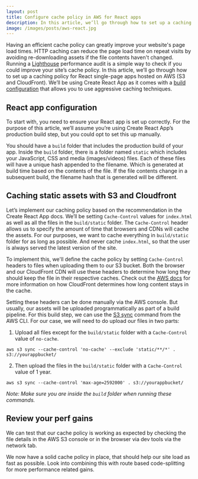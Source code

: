```yaml
---
layout: post
title: Configure cache policy in AWS for React apps
description: In this article, we’ll go through how to set up a caching policy for React single-page apps hosted on AWS (S3 and CloudFront)
image: /images/posts/aws-react.jpg
---
```


Having an efficient cache policy can greatly improve your website's page load times. HTTP caching can reduce the page load time on repeat visits by avoiding re-downloading assets if the file contents haven't changed. Running a [Lighthouse](https://developers.google.com/web/tools/lighthouse/) performance audit is a simple way to check if you could improve your site’s cache policy. In this article, we’ll go through how to set up a caching policy for React single-page apps hosted on AWS (S3 and CloudFront). We’ll be using Create React App as it comes with a [build configuration](https://create-react-app.dev/docs/production-build#static-file-caching) that allows you to use aggressive caching techniques.

## React app configuration

To start with, you need to ensure your React app is set up correctly. For the purpose of this article, we’ll assume you’re using Create React App’s production build step, but you could opt to set this up manually.

You should have a `build` folder that includes the production build of your app. Inside the `build` folder, there is a folder named `static` which includes your JavaScript, CSS and media (images/videos) files. Each of these files will have a unique hash appended to the filename. Which is generated at build time based on the contents of the file. If the file contents change in a subsequent build, the filename hash that is generated will be different.

## Caching static assets with S3 and Cloudfront

Let’s implement our caching policy based on the recommendation in the Create React App docs. We’ll be setting `Cache-Control` values for `index.html` as well as all the files in the `build/static` folder. The `Cache-Control` header allows us to specify the amount of time that browsers and CDNs will cache the assets.  For our purposes, we want to cache everything in `build/static` folder for as long as possible. And never cache `index.html`, so that the user is always served the latest version of the site.

To implement this, we'll define the cache policy by setting `Cache-Control` headers to files when uploading them to our S3 bucket. Both the browser and our CloudFront CDN will use these headers to determine how long they should keep the file in their respective caches. Check out the [AWS docs](https://docs.aws.amazon.com/AmazonCloudFront/latest/DeveloperGuide/Expiration.html) for more information on how CloudFront determines how long content stays in the cache.

Setting these headers can be done manually via the AWS console. But usually, our assets will be uploaded programmatically as part of a build pipeline. For this build step, we can use the [S3 sync](https://docs.aws.amazon.com/cli/latest/reference/s3/sync.html) command from the AWS CLI. For our case, we will need to do upload our files in two parts:

1. Upload all files except for the `build/static` folder with a `Cache-Control` value of `no-cache`.

  ```text
  aws s3 sync --cache-control 'no-cache' --exclude 'static/**/*' . s3://yourappbucket/
  ```

2. Then upload the files in the `build/static` folder with a `Cache-Control` value of 1 year.

  ```text
  aws s3 sync --cache-control 'max-age=2592000' . s3://yourappbucket/
  ```
*Note: Make sure you are inside the `build` folder when running these commands.*

## Review your perf gains

We can test that our cache policy is working as expected by checking the file details in the AWS S3 console or in the browser via dev tools via the network tab.

We now have a solid cache policy in place, that should help our site load as fast as possible. Look into combining this with route based code-splitting for more performance related gains.
